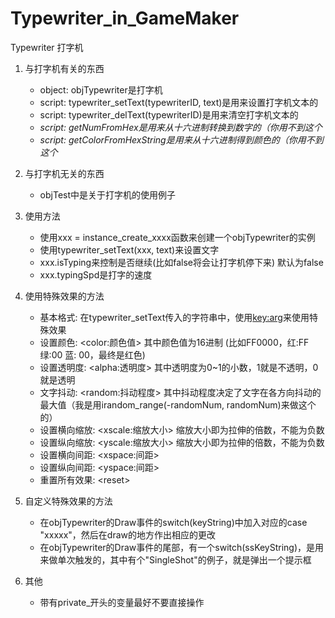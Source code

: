 # Typewriter_in_GameMaker
 Typewriter 打字机

1. 与打字机有关的东西
    - object: objTypewriter是打字机
    - script: typewriter_setText(typewriterID, text)是用来设置打字机文本的
    - script: typewriter_delText(typewriterID)是用来清空打字机文本的
    - *script: getNumFromHex是用来从十六进制转换到数字的（你用不到这个*
    - *script: getColorFromHexString是用来从十六进制得到颜色的（你用不到这个*

2. 与打字机无关的东西
    - objTest中是关于打字机的使用例子

3. 使用方法
    - 使用xxx = instance_create_xxxx函数来创建一个objTypewriter的实例
    - 使用typewriter_setText(xxx, text)来设置文字
    - xxx.isTyping来控制是否继续(比如false将会让打字机停下来) 默认为false
    - xxx.typingSpd是打字的速度

4. 使用特殊效果的方法
    - 基本格式: 在typewriter_setText传入的字符串中，使用<key:arg>来使用特殊效果
    - 设置颜色: \<color:颜色值> 其中颜色值为16进制 (比如FF0000，红:FF 绿:00 蓝: 00，最终是红色)
    - 设置透明度: \<alpha:透明度> 其中透明度为0~1的小数，1就是不透明，0就是透明
    - 文字抖动: \<random:抖动程度> 其中抖动程度决定了文字在各方向抖动的最大值（我是用irandom_range(-randomNum, randomNum)来做这个的）
    - 设置横向缩放: \<xscale:缩放大小> 缩放大小即为拉伸的倍数，不能为负数
    - 设置纵向缩放: \<yscale:缩放大小> 缩放大小即为拉伸的倍数，不能为负数
    - 设置横向间距: \<xspace:间距>
    - 设置纵向间距: \<yspace:间距>
    - 重置所有效果: \<reset>
 
5. 自定义特殊效果的方法
    - 在objTypewriter的Draw事件的switch(keyString)中加入对应的case "xxxxx"，然后在draw的地方作出相应的更改
    - 在objTypewriter的Draw事件的尾部，有一个switch(ssKeyString)，是用来做单次触发的，其中有个"SingleShot"的例子，就是弹出一个提示框

5. 其他
    - 带有private_开头的变量最好不要直接操作
